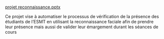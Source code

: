 [projet reconnaissance.pptx](https://github.com/user-attachments/files/16046215/projet.reconnaissance.pptx)

Ce projet vise à automatiser le processus de vérification de la présence des étudiants de l’ESMT en utilisant la reconnaissance faciale afin de prendre leur présence mais aussi de valider leur émargement durant les séances de cours
